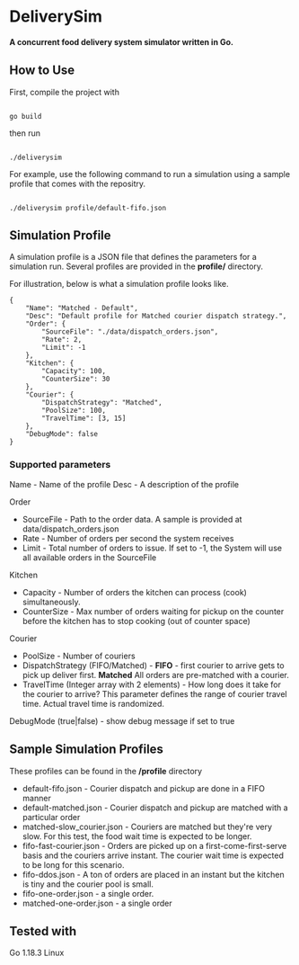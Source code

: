 # DeliverySim
#### A concurrent food delivery system simulator written in Go.

## How to Use
First, compile the project with

<code>
go build
</code>

then run

<code>
./deliverysim <path to Simulation Profile>
</code>

For example, use the following command to run a simulation using a sample profile that comes with the repositry.

<code>
./deliverysim profile/default-fifo.json
</code>

## Simulation Profile
A simulation profile is a JSON file that defines the parameters for a simulation run.
Several profiles are provided in the **profile/** directory.

For illustration, below is what a simulation profile looks like.
```
{
    "Name": "Matched - Default",
    "Desc": "Default profile for Matched courier dispatch strategy.",
    "Order": {
        "SourceFile": "./data/dispatch_orders.json",
        "Rate": 2,
        "Limit": -1
    },
    "Kitchen": {
        "Capacity": 100,
        "CounterSize": 30
    },
    "Courier": {
        "DispatchStrategy": "Matched",
        "PoolSize": 100,
        "TravelTime": [3, 15]
    },
    "DebugMode": false
}
```


### Supported parameters
Name - Name of the profile
Desc - A description of the profile

Order
* SourceFile - Path to the order data. A sample is provided at data/dispatch_orders.json
* Rate - Number of orders per second the system receives
* Limit - Total number of orders to issue. If set to -1, the System will use all available orders in the SourceFile

Kitchen
* Capacity - Number of orders the kitchen can process (cook) simultaneously.
* CounterSize - Max number of orders waiting for pickup on the counter before the kitchen has to stop cooking (out of counter space)

Courier
* PoolSize - Number of couriers
* DispatchStrategy (FIFO/Matched) - **FIFO** - first courier to arrive gets to pick up deliver first. **Matched** All orders are pre-matched with a courier.
* TravelTime (Integer array with 2 elements) - How long does it take for the courier to arrive? This parameter defines the range of courier travel time. Actual travel time is randomized.

DebugMode (true|false) - show debug message if set to true
    
## Sample Simulation Profiles
These profiles can be found in the **/profile** directory
    
* default-fifo.json - Courier dispatch and pickup are done in a FIFO manner 
* default-matched.json - Courier dispatch and pickup are matched with a particular order
* matched-slow_courier.json - Couriers are matched but they're very slow. For this test, the food wait time is expected to be longer.
* fifo-fast-courier.json - Orders are picked up on a first-come-first-serve basis and the couriers arrive instant. The courier wait time is expected to be long for this scenario.
* fifo-ddos.json - A ton of orders are placed in an instant but the kitchen is tiny and the courier pool is small.
* fifo-one-order.json - a single order.
* matched-one-order.json - a single order

## Tested with
Go 1.18.3
Linux
